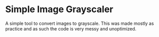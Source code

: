 # Simple Image Grayscaler
A simple tool to convert images to grayscale. This was made mostly as practice and as such the code is very messy and unoptimized.
